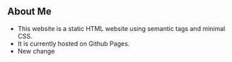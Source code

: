 ## About Me 

* This website is a static HTML website using semantic tags and minimal CSS. 
* It is currently hosted on Github Pages.
* New change
